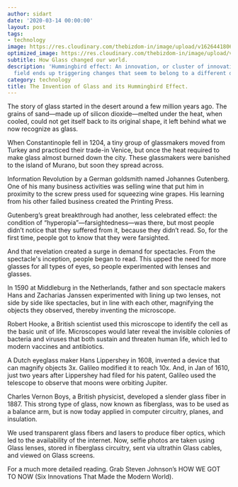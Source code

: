 ```yaml
---
author: sidart
date: '2020-03-14 00:00:00'
layout: post
tags:
- technology
image: https://res.cloudinary.com/thebizdom-in/image/upload/v1626441806/Artboard_1_smmdb0.png
optimized_image: https://res.cloudinary.com/thebizdom-in/image/upload/v1626441806/Artboard_1_smmdb0.png
subtitle: How Glass changed our world.
description: 'Hummingbird effect: An innovation, or cluster of innovations, in one
  field ends up triggering changes that seem to belong to a different domain altogether.'
category: technology
title: The Invention of Glass and its Hummingbird Effect.
---
```


The story of glass started in the desert around a few million years ago. The grains of sand—made up of silicon dioxide—melted under the heat, when cooled, could not get itself back to its original shape,  it left behind what we now recognize as glass.

When Constantinople fell in 1204, a tiny group of glassmakers moved from Turkey and practiced their trade-in Venice, but once the heat required to make glass almost burned down the city. These glassmakers were banished to the island of Murano, but soon they spread across.

Information Revolution by a German goldsmith named Johannes Gutenberg. One of his many business activities was selling wine that put him in proximity to the screw press used for squeezing wine grapes. His learning from his other failed business created the Printing Press.

Gutenberg’s great breakthrough had another, less celebrated effect: the condition of “hyperopia”—farsightedness—was there, but most people didn’t notice that they suffered from it, because they didn’t read. So, for the first time, people got to know that they were farsighted.

And that revelation created a surge in demand for spectacles. From the spectacle's inception, people began to read. This upped the need for more glasses for all types of eyes, so people experimented with lenses and glasses.

In 1590 at Middleburg in the Netherlands, father and son spectacle makers Hans and Zacharias Janssen experimented with lining up two lenses, not side by side like spectacles, but in line with each other, magnifying the objects they observed, thereby inventing the microscope.

Robert Hooke, a British scientist used this microscope to identify the cell as the basic unit of life. 
Microscopes would later reveal the invisible colonies of bacteria and viruses that both sustain and threaten human life, which led to modern vaccines and antibiotics.

A Dutch eyeglass maker Hans Lippershey in 1608, invented a device that can magnify objects 3x. Galileo modified it to reach 10x. And, in Jan of 1610, just two years after Lippershey had filed for his patent, Galileo used the telescope to observe that moons were orbiting Jupiter.

Charles Vernon Boys, a British physicist, developed a slender glass fiber in 1887. This strong type of glass, now known as fiberglass, was to be used as a balance arm, but is now today applied in computer circuitry, planes, and insulation.

We used transparent glass fibers and lasers to produce fiber optics, which led to the availability of the internet. Now, selfie photos are taken using Glass lenses, stored in fiberglass circuitry, sent via ultrathin Glass cables, and viewed on Glass screens. 

For a much more detailed reading. Grab Steven Johnson’s HOW WE GOT TO NOW (Six Innovations That Made the Modern World).
